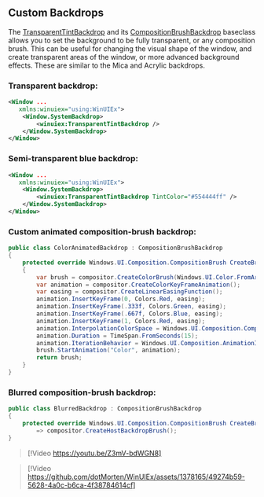 ## Custom Backdrops

The [TransparentTintBackdrop](https://dotmorten.github.io/WinUIEx/api/WinUIEx.TransparentTintBackdrop.html) and its [CompositionBrushBackdrop](https://dotmorten.github.io/WinUIEx/api/WinUIEx.CompositionBrushBackdrop.html) baseclass allows you to set the background to be fully transparent, or any composition brush.
This can be useful for changing the visual shape of the window, and create transparent areas of the window, or more advanced background effects.
These are similar to the Mica and Acrylic backdrops.

### Transparent backdrop:
```xml
<Window ...
   xmlns:winuiex="using:WinUIEx">
    <Window.SystemBackdrop>
        <winuiex:TransparentTintBackdrop />
    </Window.SystemBackdrop>
</Window>
```

### Semi-transparent blue backdrop:
```xml
<Window ...
   xmlns:winuiex="using:WinUIEx">
    <Window.SystemBackdrop>
        <winuiex:TransparentTintBackdrop TintColor="#554444ff" />
    </Window.SystemBackdrop>
</Window>
```

### Custom animated composition-brush backdrop:
```cs
public class ColorAnimatedBackdrop : CompositionBrushBackdrop
{
    protected override Windows.UI.Composition.CompositionBrush CreateBrush(Windows.UI.Composition.Compositor compositor)
    {
        var brush = compositor.CreateColorBrush(Windows.UI.Color.FromArgb(255,255,0,0));
        var animation = compositor.CreateColorKeyFrameAnimation();
        var easing = compositor.CreateLinearEasingFunction();
        animation.InsertKeyFrame(0, Colors.Red, easing);
        animation.InsertKeyFrame(.333f, Colors.Green, easing);
        animation.InsertKeyFrame(.667f, Colors.Blue, easing);
        animation.InsertKeyFrame(1, Colors.Red, easing);
        animation.InterpolationColorSpace = Windows.UI.Composition.CompositionColorSpace.Hsl;
        animation.Duration = TimeSpan.FromSeconds(15);
        animation.IterationBehavior = Windows.UI.Composition.AnimationIterationBehavior.Forever;
        brush.StartAnimation("Color", animation);
        return brush;
    }
}
```

### Blurred composition-brush backdrop:
```cs
public class BlurredBackdrop : CompositionBrushBackdrop
{
    protected override Windows.UI.Composition.CompositionBrush CreateBrush(Windows.UI.Composition.Compositor compositor)
        => compositor.CreateHostBackdropBrush();
}
```

> [!Video https://youtu.be/Z3mV-bdWGN8]

> [!Video https://github.com/dotMorten/WinUIEx/assets/1378165/49274b59-5628-4a0c-b6ca-4f38784614cf]
